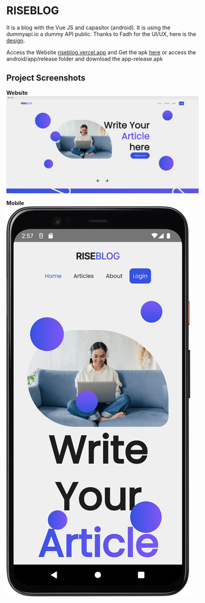 # RISEBLOG

It is a blog with the Vue JS and capasitor (android). It is using the dummyapi.io a dummy API public. Thanks to Fadh for the UI/UX, here is the [design](https://www.figma.com/community/file/1230503106556871788).

Access the Website [riseblog.vercel.app](riseblog.vercel.app) and Get the apk [here](./android/app/release) or access the android/app/release folder and download the app-release.apk

## Project Screenshots

**Website** 
![Website](./public/screenshots/website.png) 

**Mobile** 
![Mobile](./public/screenshots/mobile.png)